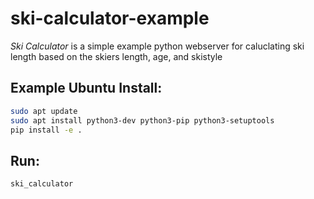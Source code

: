 # ski-calculator-example
*Ski Calculator* is a simple example python webserver for caluclating ski length based on the skiers length, age, and skistyle
## Example Ubuntu Install:
```bash
sudo apt update
sudo apt install python3-dev python3-pip python3-setuptools
pip install -e .
```

## Run:
```bash
ski_calculator
```
